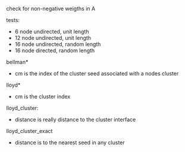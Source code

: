 check for non-negative weigths in A

tests:
- 6 node undirected, unit length
- 12 node undirected, unit length
- 16 node undirected, random length
- 16 node directed, random length

bellman*
- cm is the index of the cluster seed associated with a nodes cluster

lloyd*
- cm is the cluster index

lloyd_cluster:
- distance is really distance to the cluster interface

lloyd_cluster_exact
- distance is to the nearest seed in any cluster
